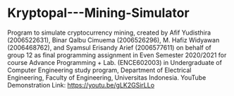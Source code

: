 # Kryptopal---Mining-Simulator
Program to simulate cryptocurrency mining, created by Afif Yudisthira (2006522631), Binar Qalbu Cimuema (2006526296), M. Hafiz Widyawan (2006468762), and Syamsul Erisandy Arief (2006577611) on behalf of group 12 as final programming assignment in Even Semester 2020/2021 for course Advance Programming + Lab. (ENCE602003) in Undergraduate of Computer Engineering study program, Department of Electrical Engineering, Faculty of Engineering, Universitas Indonesia.
YouTube Demonstration Link: https://youtu.be/gLK2GSirLLo

